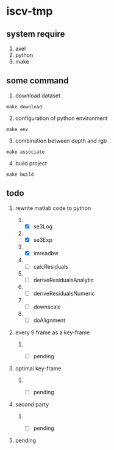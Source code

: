 # iscv-tmp

## system require

1. axel
2. python
3. make

## some command

1. download dataset

```shell
make download
```

2. configuration of python environment 

```shell
make env
```

3. combination between depth and rgb

```shell
make associate
```

4. build project

```shell
make build
```

## todo

1. rewrite matlab code to python

    1. - [x] se3Log
    1. - [x] se3Exp
    1. - [x] imreadbw
    1. - [ ] calcResiduals
    1. - [ ] deriveResidualsAnalytic
    1. - [ ] deriveResidualsNumeric
    1. - [ ] downscale
    1. - [ ] doAlignment

2. every 9 frame as a key-frame

    1. - [ ] pending


3. optimal key-frame
   
    1. - [ ] pending


4. second party
   
    1. - [ ] pending


5. pending